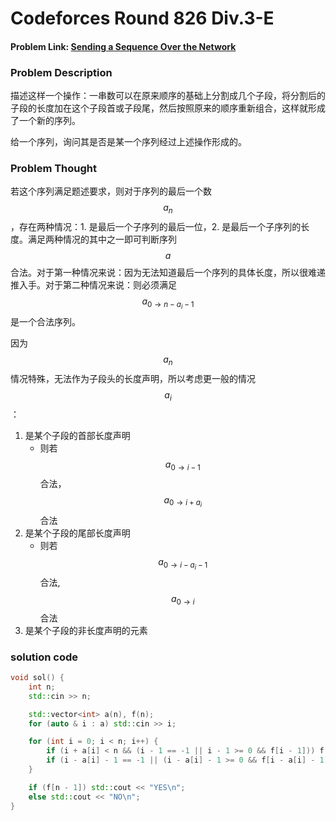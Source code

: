 # Codeforces Round 826 Div.3-E

#### Problem Link: [Sending a Sequence Over the Network](https://codeforces.com/contest/1741/problem/E)

### Problem Description

描述这样一个操作：一串数可以在原来顺序的基础上分割成几个子段，将分割后的子段的长度加在这个子段首或子段尾，然后按照原来的顺序重新组合，这样就形成了一个新的序列。

给一个序列，询问其是否是某一个序列经过上述操作形成的。

### Problem Thought

若这个序列满足题述要求，则对于序列的最后一个数 $$a_n$$，存在两种情况：1. 是最后一个子序列的最后一位，2. 是最后一个子序列的长度。满足两种情况的其中之一即可判断序列 $$a$$ 合法。对于第一种情况来说：因为无法知道最后一个序列的具体长度，所以很难递推入手。对于第二种情况来说：则必须满足$$a_{0 \rightarrow n - a_i - 1}$$是一个合法序列。

因为 $$a_n$$ 情况特殊，无法作为子段头的长度声明，所以考虑更一般的情况 $$a_i$$：

1. 是某个子段的首部长度声明
   * 则若 $$a_{0 \rightarrow i - 1}$$ 合法，$$a_{0 \rightarrow i + a_i}$$合法
2. 是某个子段的尾部长度声明
   * 则若 $$a_{0 \rightarrow i - a_i - 1}$$合法, $$a_{0 \rightarrow i}$$ 合法
3. 是某个子段的非长度声明的元素

### solution code

```cpp
void sol() {
    int n;
    std::cin >> n;

    std::vector<int> a(n), f(n);
    for (auto & i : a) std::cin >> i;

    for (int i = 0; i < n; i++) {
        if (i + a[i] < n && (i - 1 == -1 || i - 1 >= 0 && f[i - 1])) f[i + a[i]] = 1;
        if (i - a[i] - 1 == -1 || (i - a[i] - 1 >= 0 && f[i - a[i] - 1])) f[i] = 1;
    }

    if (f[n - 1]) std::cout << "YES\n";
    else std::cout << "NO\n";
}
```
